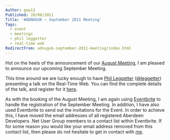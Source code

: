 ```yaml
---
Author: gep13
Published: 20/08/2011
Title: '#ADNUGUK – September 2011 Meeting'
Tags:
  - event
  - meetings
  - phil leggetter
  - real-time web
RedirectFrom: adnuguk-september-2011-meeting/index.html
---
```


Hot on the heels of the announcement of our [August Meeting](https://www.gep13.co.uk/blog/?p=320), I am pleased to announce our upcoming September Meeting.

This time around we are lucky enough to have [Phil Leggetter](https://www.leggetter.co.uk/) ([@leggetter](https://twitter.com/leggetter)) presenting a talk on the Real-Time Web. You can find the complete details of the talk, and register for it [here](https://adnuguk-sep.eventbrite.com/).

As with the booking of the August Meeting, I am again using [Eventbrite](https://www.eventbrite.com/) to handle the registration of the September Meeting. In addition, I have also used Eventbrite to send out the invitations for the Event. In order to achieve this, I have moved the email addresses of all registered Aberdeen Developers .Net User Group members to a contact list within Eventbrite. If for some reason you would like your email address removed from this contact list, then please do not hesitate to get in contact with [me](https://twitter.com/gep13).
